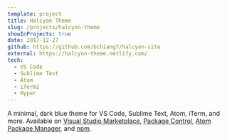 ```yaml
---
template: project
title: Halcyon Theme
slug: /projects/halcyon-theme
showInProjects: true
date: 2017-12-27
github: https://github.com/bchiang7/halcyon-site
external: https://halcyon-theme.netlify.com/
tech:
  - VS Code
  - Sublime Text
  - Atom
  - iTerm2
  - Hyper
---
```


A minimal, dark blue theme for VS Code, Sublime Text, Atom, iTerm, and more. Available on [Visual Studio Marketplace](https://marketplace.visualstudio.com/items?itemName=brittanychiang.halcyon-vscode), [Package Control](https://packagecontrol.io/packages/Halcyon%20Theme), [Atom Package Manager](https://atom.io/themes/halcyon-syntax), and [npm](https://www.npmjs.com/package/hyper-halcyon-theme).
